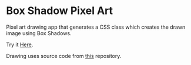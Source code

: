 # Box Shadow Pixel Art
Pixel art drawing app that generates a CSS class which creates the drawn image using Box Shadows.

Try it [Here](https://bradynorum.com/boxes.html).

Drawing uses source code from [this](https://github.com/0shuvo0/pilex-art) repository.
